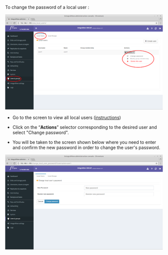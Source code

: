 
To change the password of a local user :

![Changing user password](../img/user_actions.png)

- Go to the screen to view all local users ([instructions](viewing_users_groups.md))

- Click on the “**Actions**” selector corresponding to the desired user and select "Change password".

- You will be taken to the screen shown below where you need to enter and confirm the new password in order to change the user's password.

![Changing user password](../img/change_user_password.png)


